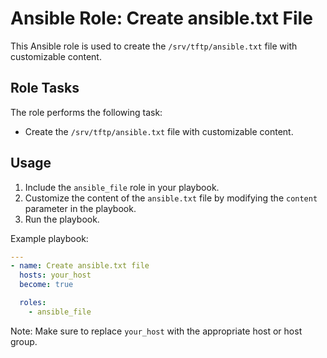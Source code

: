 # Ansible Role: Create ansible.txt File

This Ansible role is used to create the `/srv/tftp/ansible.txt` file with customizable content.

## Role Tasks

The role performs the following task:

- Create the `/srv/tftp/ansible.txt` file with customizable content.

## Usage

1. Include the `ansible_file` role in your playbook.
2. Customize the content of the `ansible.txt` file by modifying the `content` parameter in the playbook.
3. Run the playbook.

Example playbook:

```yaml
---
- name: Create ansible.txt file
  hosts: your_host
  become: true

  roles:
    - ansible_file
```
Note: Make sure to replace `your_host` with the appropriate host or host group.